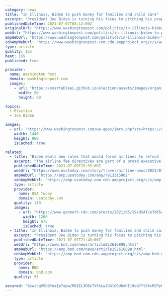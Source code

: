 ```yaml
---
category: news
title: "In Illinois, Biden to push money for families and child care"
excerpt: "President Joe Biden is turning his focus to pitching his proposed investments in families and education, using a visit to a community college in a key Illinois swing district to highlight how his spending on so-called human infrastructure would boost the economy."
publishedDateTime: 2021-07-07T08:12:00Z
originalUrl: "https://www.washingtonpost.com/politics/in-illinois-biden-to-push-money-for-families-and-child-care/2021/07/07/751e9afc-df03-11eb-a27f-8b294930e95b_story.html"
webUrl: "https://www.washingtonpost.com/politics/in-illinois-biden-to-push-money-for-families-and-child-care/2021/07/07/751e9afc-df03-11eb-a27f-8b294930e95b_story.html"
ampWebUrl: "https://www.washingtonpost.com/politics/in-illinois-biden-to-push-money-for-families-and-child-care/2021/07/07/751e9afc-df03-11eb-a27f-8b294930e95b_story.html?outputType=amp"
cdnAmpWebUrl: "https://www-washingtonpost-com.cdn.ampproject.org/c/s/www.washingtonpost.com/politics/in-illinois-biden-to-push-money-for-families-and-child-care/2021/07/07/751e9afc-df03-11eb-a27f-8b294930e95b_story.html?outputType=amp"
type: article
quality: 125
heat: 165
published: true

provider:
  name: Washington Post
  domain: washingtonpost.com
  images:
    - url: "https://smartableai.github.io/election/assets/images/organizations/washingtonpost.com-50x50.jpg"
      width: 50
      height: 50

topics:
  - Election
  - Joe Biden

images:
  - url: "https://www.washingtonpost.com/wp-apps/imrs.php?src=https://arc-anglerfish-washpost-prod-washpost.s3.amazonaws.com/public/ODUJAZG7AMI6XIT7RMUUSMHJLM.jpg&w=1440"
    width: 1440
    height: 960
    isCached: true

related:
  - title: "Biden wants new rules that would force airlines to refund fees when Wi-Fi doesn't work, bags are late"
    excerpt: "The airline fee directives are part of a broad executive order by President Joe Biden aimed at anti-competitive practices of big business."
    publishedDateTime: 2021-07-09T15:35:00Z
    webUrl: "https://www.usatoday.com/story/travel/airline-news/2021/07/09/joe-biden-executive-order-directs-possible-rules-airline-fees/7913315002/"
    ampWebUrl: "https://amp.usatoday.com/amp/7913315002"
    cdnAmpWebUrl: "https://amp-usatoday-com.cdn.ampproject.org/c/s/amp.usatoday.com/amp/7913315002"
    type: article
    provider:
      name: USA Today
      domain: usatoday.com
    quality: 110
    images:
      - url: "https://www.gannett-cdn.com/presto/2021/05/19/USAT/e7d65a7a-fc9e-4465-8808-488378e5b311-AP21137541155282.jpg?auto=webp&crop=4556,2563,x1,y65&format=pjpg&width=1200"
        width: 1200
        height: 675
        isCached: true
  - title: "In Illinois, Biden to push money for families and child care"
    excerpt: "President Joe Biden is turning his focus to pitching his proposed investments in families and education, using a visit to a community college in a key Illinois swing district to highlight how his spending on so-called human infrastructure would boost the economy."
    publishedDateTime: 2021-07-07T21:48:00Z
    webUrl: "https://www.bnd.com/news/article252616898.html"
    ampWebUrl: "https://amp.bnd.com/news/article252616898.html"
    cdnAmpWebUrl: "https://amp-bnd-com.cdn.ampproject.org/c/s/amp.bnd.com/news/article252616898.html"
    type: article
    provider:
      name: BND
      domain: bnd.com
    quality: 55

secured: "BzwtcgVSU9fnaIp7apw/MO1EL3O8iTV3kLwlUGlO0U6oHIj9ob7ftSKcREPyGcCubgnVlXL3ruHeP0i1aDE9o7noPTHmnWWgJKebnpEiAcoMsaCefNoSoWLBoVICYuxcgjS9aLK82nlPaduPUmv/7PV2O5Lzluk8x8cky53F8bJWLyTGJvXG9zgEtiMreyN8QEcC+M/nWH2G7SKTCo+xmwKyALGci+56OTvsC050K9/kDW8HGvwyONRbwpZa0xnsl6IC6LZ7Vm6QEMR2ZLU274MCJ0iG+qomQenYk811n+9TiDxJft/wnr2L6bzGemD4iB2/0HZPrmBAINJV4kwTzrs6uYLqn3PW6NHvQ945zeg=;hPHjt1zS51ZJ9gpYpGB9dA=="
---
```


